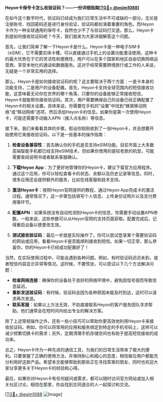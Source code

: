 **Heyon卡保号卡怎么收验证码？——一份详细指南[[TG💪+ @esim1088](https://t.me/s/esim1088)]**

在如今这个数字时代，验证码已经成为我们日常生活中不可或缺的一部分。无论是注册账号、找回密码还是进行身份验证，验证码都扮演着重要的角色。而Heyon卡作为一种全球通用的保号卡，自然也少不了与验证码打交道。那么，Heyon卡到底如何接收验证码呢？今天，我们就来为大家详细解答这个问题。

首先，让我们简单了解一下Heyon卡是什么。Heyon卡是一种电子SIM卡（eSIM），它不需要实体卡槽，可以直接通过手机上的设置功能激活使用。这种卡的最大优势在于它的灵活性和便携性，用户可以在多个国家和地区自由切换网络运营商，享受本地化的通话和数据服务。这对于经常需要跨境旅行或工作的人来说，无疑是一个非常实用的选择。

那么，Heyon卡是如何接收验证码的呢？这主要取决于两个方面：一是卡本身的功能支持，二是用户的设备配置。首先，Heyon卡支持全球范围内的短信接收功能，这意味着无论你在世界的哪个角落，只要你的设备能够正常接收短信，Heyon卡就能帮你接收验证码。其次，用户需要确保自己的设备已经正确配置了Heyon卡的相关设置。具体来说，你需要在手机的“设置”中找到“蜂窝移动网络”或“移动网络”选项，然后添加Heyon卡的信息。如果你是第一次使用Heyon卡，可能还需要手动输入APN（接入点名称）等信息。

接下来，我们来看看具体的步骤。假设你刚刚收到了一张Heyon卡，并且想要开始使用它来接收验证码，以下是一些基本的操作指南：

1. **检查设备兼容性**：首先确认你的手机是否支持eSIM功能。目前市面上大多数高端智能手机都已经支持eSIM技术，但如果你使用的是较老款的机型，可能需要查阅说明书或者联系客服确认。

2. **下载Heyon App**：为了更好地管理你的Heyon卡，建议下载官方应用程序。通过这个应用，你可以轻松查看卡的状态、余额以及历史记录等信息。同时，很多应用还会提供额外的服务，比如在线客服和技术支持。

3. **激活Heyon卡**：按照Heyon官网提供的教程，通过Heyon App完成卡的激活过程。通常情况下，这一步骤包括填写个人信息、上传身份证照片以及支付费用等环节。

4. **配置APN**：如果系统没有自动检测到Heyon卡的信息，你需要手动设置APN参数。一般来说，这些参数可以从Heyon官网的支持页面获取。配置完成后，记得重启设备以使更改生效。

5. **测试接收验证码**：最后一步就是实际操作了。你可以尝试登录某个需要验证码的网站或应用，看看Heyon卡是否能顺利接收到短信。如果一切正常，那么恭喜你，你的Heyon卡已经成功配置好了！

当然，在实际使用过程中，可能会遇到各种问题。例如，有时验证码迟迟未到，或者短信内容显示异常等情况。这时候，不要慌张，可以尝试以下几个方法解决问题：

- **检查网络连接**：确保你的设备处于良好的网络环境中，避免因信号弱而导致信息延迟。
- **重新发送验证码**：有时候，验证码会因为各种原因未能及时到达，这时可以请求再次发送。
- **联系客服**：如果以上方法无效，不妨直接联系Heyon的客户服务团队寻求帮助。他们通常会在短时间内给出专业的解决方案。

除了上述常规操作之外，还有一些小技巧可以帮助你更高效地利用Heyon卡来接收验证码。例如，你可以将常用的应用和服务绑定到特定的手机号码上，这样可以减少频繁切换卡的需求；另外，定期清理手机存储空间也有助于提高短信接收的成功率。

总之，Heyon卡作为一种先进的通信工具，为我们的日常生活带来了极大的便利。只要掌握了正确的使用方法，并保持耐心和细心的态度，相信每位用户都能充分利用好这款产品。希望本文能够帮助到那些正在寻找答案的朋友，同时也欢迎大家分享更多关于Heyon卡的经验和心得。

最后，如果你对Heyon卡有任何疑问或需求，都可以随时访问官方网站或加入相关社区讨论。相信在那里，你会找到志同道合的人一起探讨和交流。

[[TG💪+ @esim1088](https://t.me/s/esim1088) ![Image](https://i.postimg.cc/4NQfJmqS/Snipaste-2025-05-13-00-14-12.png)]